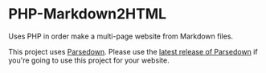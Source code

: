 # PHP-Markdown2HTML

Uses PHP in order make a multi-page website from Markdown files.

This project uses [Parsedown](https://github.com/erusev/parsedown). Please use the [latest release of Parsedown](https://github.com/erusev/parsedown/releases/latest) if you're going to use this project for your website.
